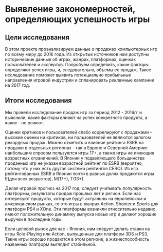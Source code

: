 # Выявление закономерностей, определяющих успешность игры

## Цели исследования
В этом проекте проанализируем данные о продажах компьютерных игр по всему миру до 2016 года. Из открытых источников нам доступны исторические данные об играх, жанрах, платформах, оценках пользователей и экспертов. Попробуем определить, какие факторы определяют успех игры, и, следовательно, объемы ее продаж. Такое исследование поможет выявить потенциально прибыльные направления игровой индустрии и спланировать рекламные кампании на 2017 год.

## Итоги исследования
Мы провели исследование продаж игр за период 2012 - 2016гг и выяснили, какие факторы влияют на успех конкретного продукта, а какие - не влияют.

Оценки критиков и пользователей слабо коррелируют с продажами - высокие оценки ни критиков, ни пользователей не являются залогом рекордных продаж. Можно отметить и влияние рейтинга ESRB на продажи в отдельных регионах - так в Европе и Северной Америке наибольшим спросом пользуются игры 17+, а также игры не имеющие возрастных ограничений. В Японии у подавляющего большинства проданных игр не указан возрастной рейтинг по ESRB (вероятно, потому что у них есть другая система рейтингов CERO). Из игр рейтингованных ESRB в Японии почти в равных долях продаются игры Е(для всех возрастов), М(17+), Т(13+).

Делая игровой прогноз на 2017 год, следует учитывать популярность платформы, результаты продаж прошлых лет и регион. Если нас интересуют продукты, которые будут актуальны на европейском и американском рынках, то это игры в жанрах Action, Shooter и Sports для платформ PS4 и XOne. Эти платформы возникли относительно недавно, имеют положительную динамику выпуска новых игр и делают хорошие выручки в последние годы.

Если целевой рынок для нас - Япония, нам следует делать ставки на игры Role-Playing или Action, выпущенные для платформ 3DS и PS3. Такие игры хорошо продаются в этом регионе, а жизнеспособность названных платформ выглядит стабильной.
